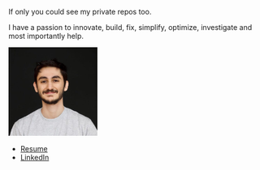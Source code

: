 If only you could see my private repos too.

I have a passion to innovate, build, fix, simplify, optimize, investigate and most importantly help.

<img width=175 src="./portrait.jpg" alt="Portrait of Ali Al Zein">

- [Resume](https://docs.google.com/document/d/14nFjsjWh0EQQ-OZkGmgNOu2yaEeyCaxZ6Y0vOGlkJIQ/export?format=pdf) 
- [LinkedIn](https://linkedin.com/in/alielzei)
